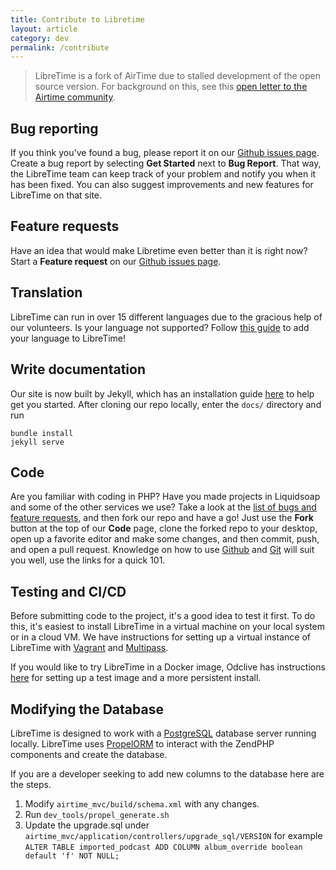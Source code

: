 ```yaml
---
title: Contribute to Libretime
layout: article
category: dev
permalink: /contribute
---
```


> LibreTime is a fork of AirTime due to stalled development of the open source version. For background on this,
> see this [open letter to the Airtime community](https://gist.github.com/hairmare/8c03b69c9accc90cfe31fd7e77c3b07d).

## Bug reporting

If you think you've found a bug, please report it on our [Github issues page](https://github.com/LibreTime/libretime/issues/new/choose).
Create a bug report by selecting **Get Started** next to **Bug Report**. That way, the LibreTime team can keep track of
your problem and notify you when it has been fixed. You can also suggest
improvements and new features for LibreTime on that site.

## Feature requests

Have an idea that would make Libretime even better than it is right now? Start a **Feature request** on our
[Github issues page](https://github.com/LibreTime/libretime/issues/new/choose).

## Translation

LibreTime can run in over 15 different languages due to the gracious help of our volunteers. Is your language not
supported? Follow [this guide](/docs/interface-localization) to add your language to LibreTime!

## Write documentation

Our site is now built by Jekyll, which has an installation guide [here](https://jekyllrb.com/docs/installation/) to help get you started.
After cloning our repo locally, enter the `docs/` directory and run

```
bundle install
jekyll serve
```

## Code

Are you familiar with coding in PHP? Have you made projects in Liquidsoap and some of the other services we use?
Take a look at the [list of bugs and feature requests](https://github.com/LibreTime/libretime/issues), and then
fork our repo and have a go! Just use the **Fork** button at the top of our **Code** page, clone the forked repo to
your desktop, open up a favorite editor and make some changes, and then commit, push, and open a pull request.
Knowledge on how to use [Github](https://guides.github.com/activities/hello-world/) and [Git](https://git-scm.com/docs/gittutorial)
will suit you well, use the links for a quick 101.

## Testing and CI/CD

Before submitting code to the project, it's a good idea to test it first. To do this, it's easiest to install
LibreTime in a virtual machine on your local system or in a cloud VM. We have instructions for setting up a virtual
instance of LibreTime with [Vagrant](/docs/vagrant) and [Multipass](/docs/multipass).

If you would like to try LibreTime in a Docker image,
Odclive has instructions [here](https://github.com/kessibi/libretime-docker) for setting up a test image
and a more persistent install.

## Modifying the Database

LibreTime is designed to work with a [PostgreSQL](https://www.postgresql.org/) database server running locally.
LibreTime uses [PropelORM](http://propelorm.org) to interact with the ZendPHP components and create the database.

If you are a developer seeking to add new columns to the database here are the steps.

1. Modify `airtime_mvc/build/schema.xml` with any changes.
2. Run `dev_tools/propel_generate.sh`
3. Update the upgrade.sql under `airtime_mvc/application/controllers/upgrade_sql/VERSION` for example
   `ALTER TABLE imported_podcast ADD COLUMN album_override boolean default 'f' NOT NULL;`
